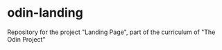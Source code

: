 # odin-landing
Repository for the project "Landing Page", part of the curriculum of "The Odin Project"
